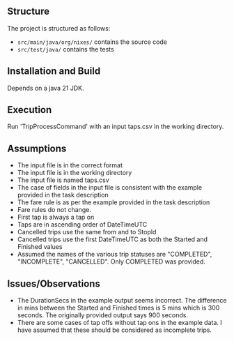 ## Structure

The project is structured as follows:
- `src/main/java/org/nixes/` contains the source code
- `src/test/java/` contains the tests

## Installation and Build

Depends on a java 21 JDK.

## Execution

Run 'TripProcessCommand' with an input taps.csv in the working directory.


## Assumptions

- The input file is in the correct format
- The input file is in the working directory
- The input file is named taps.csv
- The case of fields in the input file is consistent with the example provided in the task description
- The fare rule is as per the example provided in the task description
- Fare rules do not change.
- First tap is always a tap on
- Taps are in ascending order of DateTimeUTC
- Cancelled trips use the same from and to StopId
- Cancelled trips use the first DateTimeUTC as both the Started and Finished values
- Assumed the names of the various trip statuses are "COMPLETED", "INCOMPLETE", "CANCELLED". Only COMPLETED was provided.

## Issues/Observations

- The DurationSecs in the example output seems incorrect. The difference in mins between the Started and Finished times is 5 mins which is 300 seconds. The originally provided output says 900 seconds.
- There are some cases of tap offs without tap ons in the example data. I have assumed that these should be considered as incomplete trips.